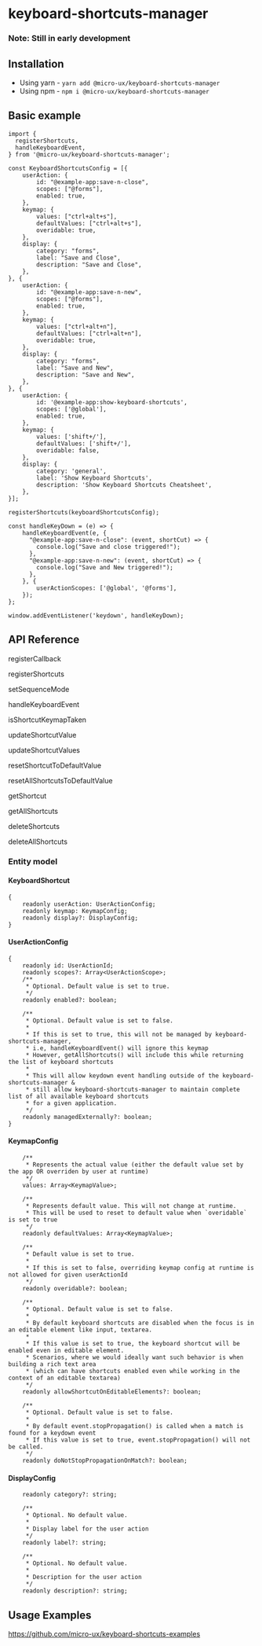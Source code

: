 # keyboard-shortcuts-manager

### Note: Still in early development

## Installation

- Using yarn - `yarn add @micro-ux/keyboard-shortcuts-manager`
- Using npm - `npm i @micro-ux/keyboard-shortcuts-manager`

## Basic example

```
import {
  registerShortcuts,
  handleKeyboardEvent,
} from '@micro-ux/keyboard-shortcuts-manager';
```

```
const KeyboardShortcutsConfig = [{
    userAction: {
        id: "@example-app:save-n-close",
        scopes: ["@forms"],
        enabled: true,
    },
    keymap: {
        values: ["ctrl+alt+s"],
        defaultValues: ["ctrl+alt+s"],
        overidable: true,
    },
    display: {
        category: "forms",
        label: "Save and Close",
        description: "Save and Close",
    },
}, {
    userAction: {
        id: "@example-app:save-n-new",
        scopes: ["@forms"],
        enabled: true,
    },
    keymap: {
        values: ["ctrl+alt+n"],
        defaultValues: ["ctrl+alt+n"],
        overidable: true,
    },
    display: {
        category: "forms",
        label: "Save and New",
        description: "Save and New",
    },
}, {
    userAction: {
        id: '@example-app:show-keyboard-shortcuts',
        scopes: ['@global'],
        enabled: true,
    },
    keymap: {
        values: ['shift+/'],
        defaultValues: ['shift+/'],
        overidable: false,
    },
    display: {
        category: 'general',
        label: 'Show Keyboard Shortcuts',
        description: 'Show Keyboard Shortcuts Cheatsheet',
    },
}];
```

```
registerShortcuts(keyboardShortcutsConfig);
```

```
const handleKeyDown = (e) => {
    handleKeyboardEvent(e, {
      "@example-app:save-n-close": (event, shortCut) => {
        console.log("Save and close triggered!");
      },
      "@example-app:save-n-new": (event, shortCut) => {
        console.log("Save and New triggered!");
      },
    }, {
        userActionScopes: ['@global', '@forms'],
    });
};

window.addEventListener('keydown', handleKeyDown);
```

## API Reference

registerCallback

registerShortcuts

setSequenceMode

handleKeyboardEvent

isShortcutKeymapTaken

updateShortcutValue

updateShortcutValues

resetShortcutToDefaultValue

resetAllShortcutsToDefaultValue

getShortcut

getAllShortcuts

deleteShortcuts

deleteAllShortcuts

### Entity model

#### KeyboardShortcut

```
{
    readonly userAction: UserActionConfig;
    readonly keymap: KeymapConfig;
    readonly display?: DisplayConfig;
}
```

#### UserActionConfig

```
{
    readonly id: UserActionId;
    readonly scopes?: Array<UserActionScope>;
    /**
     * Optional. Default value is set to true.
     */
    readonly enabled?: boolean;

    /**
     * Optional. Default value is set to false.
     *
     * If this is set to true, this will not be managed by keyboard-shortcuts-manager,
     * i.e, handleKeyboardEvent() will ignore this keymap
     * However, getAllShortcuts() will include this while returning the list of keyboard shortcuts
     *
     * This will allow keydown event handling outside of the keyboard-shortcuts-manager &
     * still allow keyboard-shortcuts-manager to maintain complete list of all available keyboard shortcuts
     * for a given application.
     */
    readonly managedExternally?: boolean;
}
```

#### KeymapConfig

```
    /**
     * Represents the actual value (either the default value set by the app OR overriden by user at runtime)
     */
    values: Array<KeymapValue>;

    /**
     * Represents default value. This will not change at runtime.
     * This will be used to reset to default value when `overidable` is set to true
     */
    readonly defaultValues: Array<KeymapValue>;

    /**
     * Default value is set to true.
     *
     * If this is set to false, overriding keymap config at runtime is not allowed for given userActionId
     */
    readonly overidable?: boolean;

    /**
     * Optional. Default value is set to false.
     *
     * By default keyboard shortcuts are disabled when the focus is in an editable element like input, textarea.
     *
     * If this value is set to true, the keyboard shortcut will be enabled even in editable element.
     * Scenarios, where we would ideally want such behavior is when building a rich text area
     * (which can have shortcuts enabled even while working in the context of an editable textarea)
     */
    readonly allowShortcutOnEditableElements?: boolean;

    /**
     * Optional. Default value is set to false.
     *
     * By default event.stopPropagation() is called when a match is found for a keydown event
     * If this value is set to true, event.stopPropagation() will not be called.
     */
    readonly doNotStopPropagationOnMatch?: boolean;
```

#### DisplayConfig

```
    readonly category?: string;

    /**
     * Optional. No default value.
     *
     * Display label for the user action
     */
    readonly label?: string;

    /**
     * Optional. No default value.
     *
     * Description for the user action
     */
    readonly description?: string;
```

## Usage Examples

https://github.com/micro-ux/keyboard-shortcuts-examples
